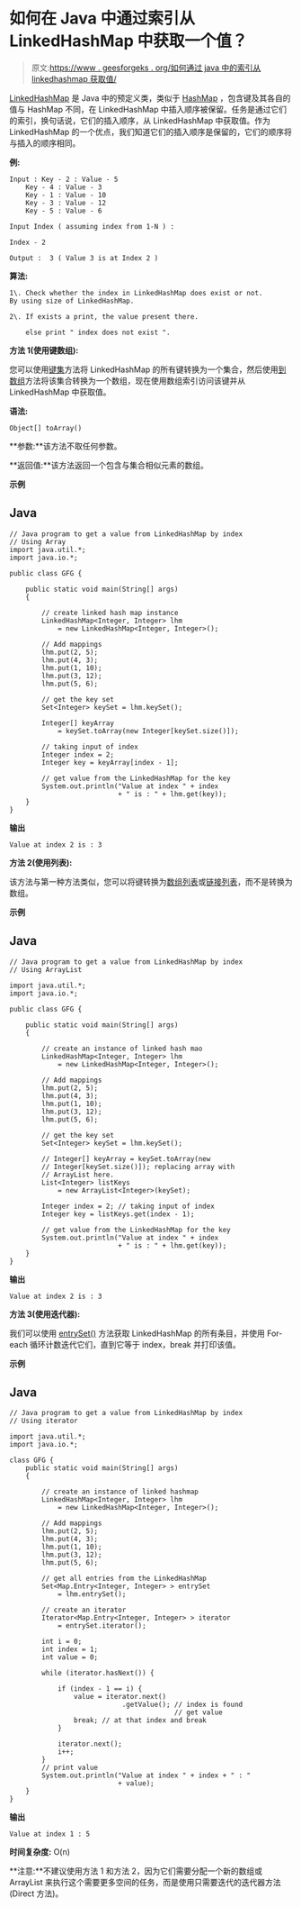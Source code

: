 # 如何在 Java 中通过索引从 LinkedHashMap 中获取一个值？

> 原文:[https://www . geesforgeks . org/如何通过 java 中的索引从 linkedhashmap 获取值/](https://www.geeksforgeeks.org/how-to-get-a-value-from-linkedhashmap-by-index-in-java/)

[LinkedHashMap](https://www.geeksforgeeks.org/linkedhashmap-class-java-examples/) 是 Java 中的预定义类，类似于 [HashMap](https://www.geeksforgeeks.org/java-util-hashmap-in-java-with-examples/) ，包含键及其各自的值与 HashMap 不同，在 LinkedHashMap 中插入顺序被保留。任务是通过它们的索引，换句话说，它们的插入顺序，从 LinkedHashMap 中获取值。作为 LinkedHashMap 的一个优点，我们知道它们的插入顺序是保留的，它们的顺序将与插入的顺序相同。

**例:**

```
Input : Key - 2 : Value - 5
    Key - 4 : Value - 3
    Key - 1 : Value - 10
    Key - 3 : Value - 12
    Key - 5 : Value - 6

Input Index ( assuming index from 1-N ) :

Index - 2

Output :  3 ( Value 3 is at Index 2 )
```

**算法:**

```
1\. Check whether the index in LinkedHashMap does exist or not. 
By using size of LinkedHashMap.

2\. If exists a print, the value present there.

    else print " index does not exist ".
```

**方法 1(使用键数组):**

您可以使用[键集](https://www.geeksforgeeks.org/hashmap-keyset-method-in-java/)方法将 LinkedHashMap 的所有键转换为一个集合，然后使用[到数组](https://www.geeksforgeeks.org/set-toarray-method-in-java-with-example/)方法将该集合转换为一个数组，现在使用数组索引访问该键并从 LinkedHashMap 中获取值。

**语法:**

```
Object[] toArray()
```

**参数:**该方法不取任何参数。

**返回值:**该方法返回一个包含与集合相似元素的数组。

**示例**

## Java

```
// Java program to get a value from LinkedHashMap by index
// Using Array
import java.util.*;
import java.io.*;

public class GFG {

    public static void main(String[] args)
    {

        // create linked hash map instance
        LinkedHashMap<Integer, Integer> lhm
            = new LinkedHashMap<Integer, Integer>();

        // Add mappings
        lhm.put(2, 5);
        lhm.put(4, 3);
        lhm.put(1, 10);
        lhm.put(3, 12);
        lhm.put(5, 6);

        // get the key set
        Set<Integer> keySet = lhm.keySet();

        Integer[] keyArray
            = keySet.toArray(new Integer[keySet.size()]);

        // taking input of index
        Integer index = 2;
        Integer key = keyArray[index - 1];

        // get value from the LinkedHashMap for the key
        System.out.println("Value at index " + index
                           + " is : " + lhm.get(key));
    }
}
```

**输出**

```
Value at index 2 is : 3
```

**方法 2(使用列表):**

该方法与第一种方法类似，您可以将键转换为[数组列表](https://www.geeksforgeeks.org/arraylist-in-java/)或[链接列表](https://www.geeksforgeeks.org/linked-list-in-java/)，而不是转换为数组。

**示例**

## Java

```
// Java program to get a value from LinkedHashMap by index
// Using ArrayList

import java.util.*;
import java.io.*;

public class GFG {

    public static void main(String[] args)
    {

        // create an instance of linked hash mao
        LinkedHashMap<Integer, Integer> lhm
            = new LinkedHashMap<Integer, Integer>();

        // Add mappings
        lhm.put(2, 5);
        lhm.put(4, 3);
        lhm.put(1, 10);
        lhm.put(3, 12);
        lhm.put(5, 6);

        // get the key set
        Set<Integer> keySet = lhm.keySet();

        // Integer[] keyArray = keySet.toArray(new
        // Integer[keySet.size()]); replacing array with
        // ArrayList here.
        List<Integer> listKeys
            = new ArrayList<Integer>(keySet);

        Integer index = 2; // taking input of index
        Integer key = listKeys.get(index - 1);

        // get value from the LinkedHashMap for the key
        System.out.println("Value at index " + index
                           + " is : " + lhm.get(key));
    }
}
```

**输出**

```
Value at index 2 is : 3
```

**方法 3(使用迭代器):**

我们可以使用 [entrySet()](https://www.geeksforgeeks.org/hashmap-entryset-method-in-java/) 方法获取 LinkedHashMap 的所有条目，并使用 For-each 循环计数迭代它们，直到它等于 index，break 并打印该值。

**示例**

## Java

```
// Java program to get a value from LinkedHashMap by index
// Using iterator

import java.util.*;
import java.io.*;

class GFG {
    public static void main(String[] args)
    {

        // create an instance of linked hashmap
        LinkedHashMap<Integer, Integer> lhm
            = new LinkedHashMap<Integer, Integer>();

        // Add mappings
        lhm.put(2, 5);
        lhm.put(4, 3);
        lhm.put(1, 10);
        lhm.put(3, 12);
        lhm.put(5, 6);

        // get all entries from the LinkedHashMap
        Set<Map.Entry<Integer, Integer> > entrySet
            = lhm.entrySet();

        // create an iterator
        Iterator<Map.Entry<Integer, Integer> > iterator
            = entrySet.iterator();

        int i = 0;
        int index = 1;
        int value = 0;

        while (iterator.hasNext()) {

            if (index - 1 == i) {
                value = iterator.next()
                            .getValue(); // index is found
                                         // get value
                break; // at that index and break
            }

            iterator.next();
            i++;
        }
        // print value
        System.out.println("Value at index " + index + " : "
                           + value);
    }
}
```

**输出**

```
Value at index 1 : 5
```

**时间复杂度:** O(n)

**注意:**不建议使用方法 1 和方法 2，因为它们需要分配一个新的数组或 ArrayList 来执行这个需要更多空间的任务，而是使用只需要迭代的迭代器方法(Direct 方法)。
